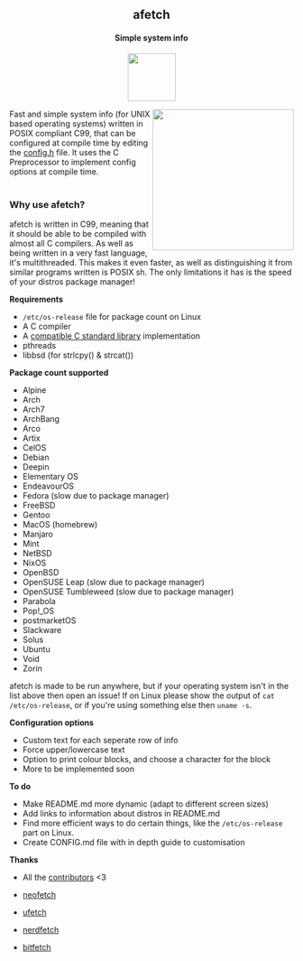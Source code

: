 <h2 align="center"> afetch </h2>
<h4 align="center"> Simple system info </h4>

<p align="center">
<a href="https://repology.org/project/afetch/versions"> <img src="https://repology.org/badge/vertical-allrepos/afetch.svg" height="85px"> </a>
</p>

<img align="right" src="img/logo.png" height="250px">
Fast and simple system info (for UNIX based operating systems) written in POSIX compliant C99, that can be configured at compile time by editing the <a href="src/config.h">config.h</a> file. It uses the C Preprocessor to implement config options at compile time. <br> <br>

<h3> Why use afetch? </h3>
afetch is written in C99, meaning that it should be able to be compiled with almost all C compilers. As well as being written in a very fast language, it's multithreaded. This makes it even faster, as well as distinguishing it from similar programs written is POSIX sh. The only limitations it has is the speed of your distros package manager! </p>


**Requirements**
*  `/etc/os-release` file for package count on Linux
*  A C compiler
*  A <a href="https://en.wikipedia.org/wiki/C_POSIX_library">compatible C standard library</a> implementation
*  pthreads
*  libbsd (for strlcpy() & strcat())

**Package count supported**

*  Alpine
*  Arch
*  Arch7
*  ArchBang
*  Arco
*  Artix
*  CelOS
*  Debian
*  Deepin
*  Elementary OS
*  EndeavourOS
*  Fedora (slow due to package manager)
*  FreeBSD
*  Gentoo
*  MacOS (homebrew)
*  Manjaro
*  Mint
*  NetBSD
*  NixOS
*  OpenBSD
*  OpenSUSE Leap (slow due to package manager)
*  OpenSUSE Tumbleweed (slow due to package manager)
*  Parabola
*  Pop!\_OS
*  postmarketOS
*  Slackware
*  Solus
*  Ubuntu
*  Void
*  Zorin

afetch is made to be run anywhere, but if your operating system isn't in the list above then open an issue! If on Linux please show the output of `cat /etc/os-release`, or if you're using something else then `uname -s`. 


**Configuration options**
*  Custom text for each seperate row of info
*  Force upper/lowercase text
*  Option to print colour blocks, and choose a character for the block
*  More to be implemented soon



**To do**
*  Make README.md more dynamic (adapt to different screen sizes)
*  Add links to information about distros in README.md
*  Find more efficient ways to do certain things, like the `/etc/os-release` part on Linux.
*  Create CONFIG.md file with in depth guide to customisation

**Thanks**
*  All the [contributors](https://github.com/13-CF/afetch/graphs/contributors) <3

*  [neofetch](https://github.com/dylanaraps/neofetch)
*  [ufetch](https://github.com/jschx/ufetch)
*  [nerdfetch](https://github.com/ThatOneCalculator/NerdFetch)
*  [bitfetch](https://gitlab.com/bit9tream/bitfetch)


